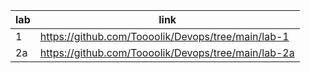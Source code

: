 |lab |link|
|---|---|
|  1  | https://github.com/Toooolik/Devops/tree/main/lab-1|
|  2a | https://github.com/Toooolik/Devops/tree/main/lab-2a |
